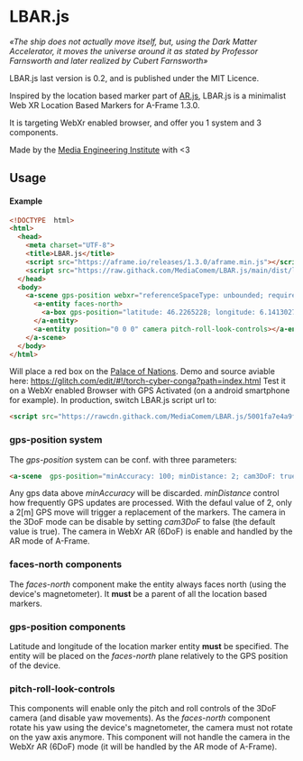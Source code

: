 
# LBAR.js
*«The ship does not actually move itself, but, using the Dark Matter Accelerator, it moves the universe around it as stated by Professor Farnsworth and later realized by Cubert Farnsworth»*

LBAR.js last version is 0.2, and is published under the MIT Licence.

Inspired by the location based marker part of [AR.js](https://github.com/AR-js-org/AR.js), LBAR.js is a minimalist Web XR Location Based Markers for A-Frame 1.3.0.

It is targeting WebXr enabled browser, and offer you 1 system and 3 components.

Made by the [Media Engineering Institute](https://heig-vd.ch/en/research/mei) with <3

## Usage

#### Example
```html
<!DOCTYPE  html>
<html>
  <head>
    <meta charset="UTF-8">
    <title>LBAR.js</title>
    <script src="https://aframe.io/releases/1.3.0/aframe.min.js"></script>
    <script src="https://raw.githack.com/MediaComem/LBAR.js/main/dist/lbar-v0.2.min.js"></script>
  </head>
  <body>
    <a-scene gps-position webxr="referenceSpaceType: unbounded; requiredFeatures: unbounded;">
      <a-entity faces-north>
        <a-box gps-position="latitude: 46.2265228; longitude: 6.1413027" color="red"></a-box>
      </a-entity>
      <a-entity position="0 0 0" camera pitch-roll-look-controls></a-entity>
    </a-scene>
  </body>
</html>
```
Will place a red box on the [Palace of Nations](https://en.wikipedia.org/wiki/Palace_of_Nations).
Demo and source aviable here: https://glitch.com/edit/#!/torch-cyber-conga?path=index.html
Test it on a WebXr enabled Browser with GPS Activated (on a android smartphone for example).
In production, switch LBAR.js script url to:
```html
<script src="https://rawcdn.githack.com/MediaComem/LBAR.js/5001fa7e4a9f6141d34a83213ce4a6a813673559/dist/lbar-v0.2.min.js"></script>
```
### gps-position system
The *gps-position* system can be conf. with three parameters:
```html
<a-scene  gps-position="minAccuracy: 100; minDistance: 2; cam3DoF: true">
```
Any gps data above *minAccuracy* will be discarded.
*minDistance* control how frequently GPS updates are processed. With the defaul value of 2, only a 2[m] GPS  move will trigger a replacement of the markers.
The camera in the 3DoF mode can be disable by setting *cam3DoF* to false (the default value is true).
The camera in WebXr AR (6DoF) is enable and handled by the AR mode of A-Frame.

### faces-north components
The *faces-north* component make the entity always faces north (using the device's magnetometer).
It **must** be a parent of all the location based markers.

### gps-position components
Latitude and longitude of the location marker entity **must** be specified. The entity will be placed on the *faces-north* plane  relatively to the GPS position of the device.

### pitch-roll-look-controls
This components will enable only the pitch and roll controls of the 3DoF camera (and disable yaw movements). As the *faces-north* component rotate his yaw using the device's magnetometer, the camera must not rotate on the yaw axis anymore.  This component will not handle the camera in the WebXr AR (6DoF) mode (it will be handled by the AR mode of A-Frame).